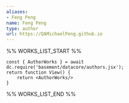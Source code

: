 ```yaml
---
aliases:
- Feng Peng
name: Feng Peng
type: author
url: https://QAMichaelPeng.github.io
---
```



%% WORKS_LIST_START %%

```datacorejsx
const { AuthorWorks } = await dc.require('basement/datacore/authors.jsx');
return function View() {
    return <AuthorWorks/>
}
```
%% WORKS_LIST_END %%
